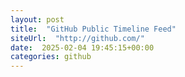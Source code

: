 ```yaml
---
layout: post
title:  "GitHub Public Timeline Feed"
siteUrl:  "http://github.com/"
date:  2025-02-04 19:45:15+00:00
categories: github
---
```


